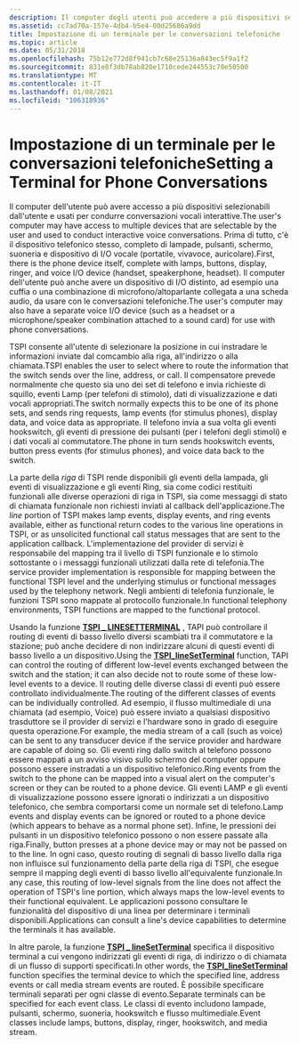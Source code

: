 ```yaml
---
description: Il computer degli utenti può accedere a più dispositivi selezionabili dall'utente e usati per condurre conversazioni vocali interattive.
ms.assetid: cc7ad70a-157e-4db4-b5e4-00d25686a9dd
title: Impostazione di un terminale per le conversazioni telefoniche
ms.topic: article
ms.date: 05/31/2018
ms.openlocfilehash: 75b12e772d8f941cb7c68e25136a843ec5f9a1f2
ms.sourcegitcommit: 831e8f3db78ab820e1710cede244553c70e50500
ms.translationtype: MT
ms.contentlocale: it-IT
ms.lasthandoff: 01/08/2021
ms.locfileid: "106318936"
---
```

# <a name="setting-a-terminal-for-phone-conversations"></a><span data-ttu-id="7769b-103">Impostazione di un terminale per le conversazioni telefoniche</span><span class="sxs-lookup"><span data-stu-id="7769b-103">Setting a Terminal for Phone Conversations</span></span>

<span data-ttu-id="7769b-104">Il computer dell'utente può avere accesso a più dispositivi selezionabili dall'utente e usati per condurre conversazioni vocali interattive.</span><span class="sxs-lookup"><span data-stu-id="7769b-104">The user's computer may have access to multiple devices that are selectable by the user and used to conduct interactive voice conversations.</span></span> <span data-ttu-id="7769b-105">Prima di tutto, c'è il dispositivo telefonico stesso, completo di lampade, pulsanti, schermo, suoneria e dispositivo di I/O vocale (portatile, vivavoce, auricolare).</span><span class="sxs-lookup"><span data-stu-id="7769b-105">First, there is the phone device itself, complete with lamps, buttons, display, ringer, and voice I/O device (handset, speakerphone, headset).</span></span> <span data-ttu-id="7769b-106">Il computer dell'utente può anche avere un dispositivo di I/O distinto, ad esempio una cuffia o una combinazione di microfono/altoparlante collegata a una scheda audio, da usare con le conversazioni telefoniche.</span><span class="sxs-lookup"><span data-stu-id="7769b-106">The user's computer may also have a separate voice I/O device (such as a headset or a microphone/speaker combination attached to a sound card) for use with phone conversations.</span></span>

<span data-ttu-id="7769b-107">TSPI consente all'utente di selezionare la posizione in cui instradare le informazioni inviate dal comcambio alla riga, all'indirizzo o alla chiamata.</span><span class="sxs-lookup"><span data-stu-id="7769b-107">TSPI enables the user to select where to route the information that the switch sends over the line, address, or call.</span></span> <span data-ttu-id="7769b-108">Il compensatore prevede normalmente che questo sia uno dei set di telefono e invia richieste di squillo, eventi Lamp (per telefoni di stimolo), dati di visualizzazione e dati vocali appropriati.</span><span class="sxs-lookup"><span data-stu-id="7769b-108">The switch normally expects this to be one of its phone sets, and sends ring requests, lamp events (for stimulus phones), display data, and voice data as appropriate.</span></span> <span data-ttu-id="7769b-109">Il telefono invia a sua volta gli eventi hookswitch, gli eventi di pressione dei pulsanti (per i telefoni degli stimoli) e i dati vocali al commutatore.</span><span class="sxs-lookup"><span data-stu-id="7769b-109">The phone in turn sends hookswitch events, button press events (for stimulus phones), and voice data back to the switch.</span></span>

<span data-ttu-id="7769b-110">La parte della *riga* di TSPI rende disponibili gli eventi della lampada, gli eventi di visualizzazione e gli eventi Ring, sia come codici restituiti funzionali alle diverse operazioni di riga in TSPI, sia come messaggi di stato di chiamata funzionale non richiesti inviati al callback dell'applicazione.</span><span class="sxs-lookup"><span data-stu-id="7769b-110">The *line* portion of TSPI makes lamp events, display events, and ring events available, either as functional return codes to the various line operations in TSPI, or as unsolicited functional call status messages that are sent to the application callback.</span></span> <span data-ttu-id="7769b-111">L'implementazione del provider di servizi è responsabile del mapping tra il livello di TSPI funzionale e lo stimolo sottostante o i messaggi funzionali utilizzati dalla rete di telefonia.</span><span class="sxs-lookup"><span data-stu-id="7769b-111">The service provider implementation is responsible for mapping between the functional TSPI level and the underlying stimulus or functional messages used by the telephony network.</span></span> <span data-ttu-id="7769b-112">Negli ambienti di telefonia funzionale, le funzioni TSPI sono mappate al protocollo funzionale.</span><span class="sxs-lookup"><span data-stu-id="7769b-112">In functional telephony environments, TSPI functions are mapped to the functional protocol.</span></span>

<span data-ttu-id="7769b-113">Usando la funzione [**TSPI \_ LINESETTERMINAL**](/windows/win32/api/tspi/nf-tspi-tspi_linesetterminal) , TAPI può controllare il routing di eventi di basso livello diversi scambiati tra il commutatore e la stazione; può anche decidere di non indirizzare alcuni di questi eventi di basso livello a un dispositivo.</span><span class="sxs-lookup"><span data-stu-id="7769b-113">Using the [**TSPI\_lineSetTerminal**](/windows/win32/api/tspi/nf-tspi-tspi_linesetterminal) function, TAPI can control the routing of different low-level events exchanged between the switch and the station; it can also decide not to route some of these low-level events to a device.</span></span> <span data-ttu-id="7769b-114">Il routing delle diverse classi di eventi può essere controllato individualmente.</span><span class="sxs-lookup"><span data-stu-id="7769b-114">The routing of the different classes of events can be individually controlled.</span></span> <span data-ttu-id="7769b-115">Ad esempio, il flusso multimediale di una chiamata (ad esempio, Voice) può essere inviato a qualsiasi dispositivo trasduttore se il provider di servizi e l'hardware sono in grado di eseguire questa operazione.</span><span class="sxs-lookup"><span data-stu-id="7769b-115">For example, the media stream of a call (such as voice) can be sent to any transducer device if the service provider and hardware are capable of doing so.</span></span> <span data-ttu-id="7769b-116">Gli eventi ring dallo switch al telefono possono essere mappati a un avviso visivo sullo schermo del computer oppure possono essere instradati a un dispositivo telefonico.</span><span class="sxs-lookup"><span data-stu-id="7769b-116">Ring events from the switch to the phone can be mapped into a visual alert on the computer's screen or they can be routed to a phone device.</span></span> <span data-ttu-id="7769b-117">Gli eventi LAMP e gli eventi di visualizzazione possono essere ignorati o indirizzati a un dispositivo telefonico, che sembra comportarsi come un normale set di telefono.</span><span class="sxs-lookup"><span data-stu-id="7769b-117">Lamp events and display events can be ignored or routed to a phone device (which appears to behave as a normal phone set).</span></span> <span data-ttu-id="7769b-118">Infine, le pressioni dei pulsanti in un dispositivo telefonico possono o non essere passate alla riga.</span><span class="sxs-lookup"><span data-stu-id="7769b-118">Finally, button presses at a phone device may or may not be passed on to the line.</span></span> <span data-ttu-id="7769b-119">In ogni caso, questo routing di segnali di basso livello dalla riga non influisce sul funzionamento della parte della riga di TSPI, che esegue sempre il mapping degli eventi di basso livello all'equivalente funzionale.</span><span class="sxs-lookup"><span data-stu-id="7769b-119">In any case, this routing of low-level signals from the line does not affect the operation of TSPI's line portion, which always maps the low-level events to their functional equivalent.</span></span> <span data-ttu-id="7769b-120">Le applicazioni possono consultare le funzionalità del dispositivo di una linea per determinare i terminali disponibili.</span><span class="sxs-lookup"><span data-stu-id="7769b-120">Applications can consult a line's device capabilities to determine the terminals it has available.</span></span>

<span data-ttu-id="7769b-121">In altre parole, la funzione [**TSPI \_ lineSetTerminal**](/windows/win32/api/tspi/nf-tspi-tspi_linesetterminal) specifica il dispositivo terminal a cui vengono indirizzati gli eventi di riga, di indirizzo o di chiamata di un flusso di supporti specificati.</span><span class="sxs-lookup"><span data-stu-id="7769b-121">In other words, the [**TSPI\_lineSetTerminal**](/windows/win32/api/tspi/nf-tspi-tspi_linesetterminal) function specifies the terminal device to which the specified line, address events or call media stream events are routed.</span></span> <span data-ttu-id="7769b-122">È possibile specificare terminali separati per ogni classe di evento.</span><span class="sxs-lookup"><span data-stu-id="7769b-122">Separate terminals can be specified for each event class.</span></span> <span data-ttu-id="7769b-123">Le classi di evento includono lampade, pulsanti, schermo, suoneria, hookswitch e flusso multimediale.</span><span class="sxs-lookup"><span data-stu-id="7769b-123">Event classes include lamps, buttons, display, ringer, hookswitch, and media stream.</span></span>

 

 
